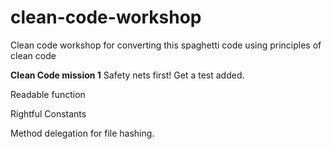 # clean-code-workshop
Clean code workshop for converting this spaghetti code using principles of clean code

**Clean Code mission 1**
Safety nets first! Get a test added.

Readable function

Rightful Constants

Method delegation for file hashing.

